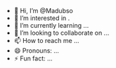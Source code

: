 - 👋 Hi, I’m @Madubso
- 👀 I’m interested in .
- 🌱 I’m currently learning ...
- 💞️ I’m looking to collaborate on ...
- 📫 How to reach me ...
- 😄 Pronouns: ...
- ⚡ Fun fact: ...

<!---
Madubso/Madubso is a ✨ special ✨ repository because its `README.md` (this file) appears on your GitHub profile.
You can click the Preview link to take a look at your changes.
--->
